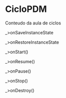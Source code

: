 # CicloPDM

Conteudo da aula de ciclos

_>onSaveInstanceState

_>onRestoreInstanceState

_>onStart()

_>onResume()

_>onPause()

_>onStop()

_>onDestroy()
